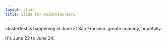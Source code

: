 ```yaml
---
layout: slide
title: Slide for @simonsuo-esri
---
```



clusterfest is happening in June at San Franciso. greate comedy, hopefully.

It's June 22 to June 24.
